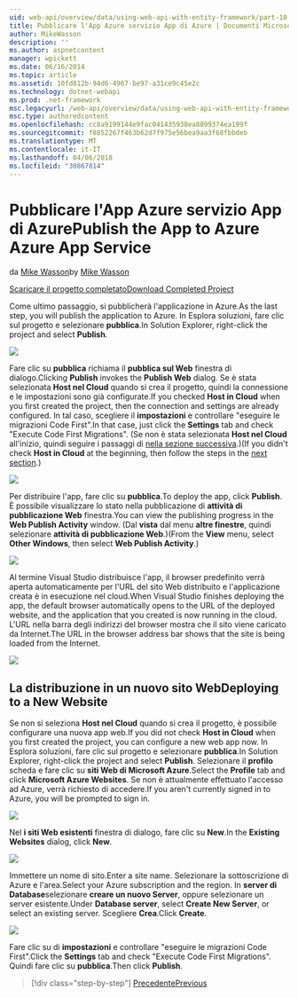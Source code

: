 ```yaml
---
uid: web-api/overview/data/using-web-api-with-entity-framework/part-10
title: Pubblicare l'App Azure servizio App di Azure | Documenti Microsoft
author: MikeWasson
description: ''
ms.author: aspnetcontent
manager: wpickett
ms.date: 06/16/2014
ms.topic: article
ms.assetid: 10fd812b-94d6-4967-be97-a31ce9c45e2c
ms.technology: dotnet-webapi
ms.prod: .net-framework
msc.legacyurl: /web-api/overview/data/using-web-api-with-entity-framework/part-10
msc.type: authoredcontent
ms.openlocfilehash: cc8a9199144e9fac041435938ea8899374ea199f
ms.sourcegitcommit: f8852267f463b62d7f975e56bea9aa3f68fbbdeb
ms.translationtype: MT
ms.contentlocale: it-IT
ms.lasthandoff: 04/06/2018
ms.locfileid: "30867814"
---
```

<a name="publish-the-app-to-azure-azure-app-service"></a><span data-ttu-id="21928-102">Pubblicare l'App Azure servizio App di Azure</span><span class="sxs-lookup"><span data-stu-id="21928-102">Publish the App to Azure Azure App Service</span></span>
====================
<span data-ttu-id="21928-103">da [Mike Wasson](https://github.com/MikeWasson)</span><span class="sxs-lookup"><span data-stu-id="21928-103">by [Mike Wasson](https://github.com/MikeWasson)</span></span>

[<span data-ttu-id="21928-104">Scaricare il progetto completato</span><span class="sxs-lookup"><span data-stu-id="21928-104">Download Completed Project</span></span>](https://github.com/MikeWasson/BookService)

<span data-ttu-id="21928-105">Come ultimo passaggio, si pubblicherà l'applicazione in Azure.</span><span class="sxs-lookup"><span data-stu-id="21928-105">As the last step, you will publish the application to Azure.</span></span> <span data-ttu-id="21928-106">In Esplora soluzioni, fare clic sul progetto e selezionare **pubblica**.</span><span class="sxs-lookup"><span data-stu-id="21928-106">In Solution Explorer, right-click the project and select **Publish**.</span></span>

![](part-10/_static/image1.png)

<span data-ttu-id="21928-107">Fare clic su **pubblica** richiama il **pubblica sul Web** finestra di dialogo.</span><span class="sxs-lookup"><span data-stu-id="21928-107">Clicking **Publish** invokes the **Publish Web** dialog.</span></span> <span data-ttu-id="21928-108">Se è stata selezionata **Host nel Cloud** quando si crea il progetto, quindi la connessione e le impostazioni sono già configurate.</span><span class="sxs-lookup"><span data-stu-id="21928-108">If you checked **Host in Cloud** when you first created the project, then the connection and settings are already configured.</span></span> <span data-ttu-id="21928-109">In tal caso, scegliere il **impostazioni** e controllare &quot;eseguire le migrazioni Code First&quot;.</span><span class="sxs-lookup"><span data-stu-id="21928-109">In that case, just click the **Settings** tab and check &quot;Execute Code First Migrations&quot;.</span></span> <span data-ttu-id="21928-110">(Se non è stata selezionata **Host nel Cloud** all'inizio, quindi seguire i passaggi di [nella sezione successiva](#new-website).)</span><span class="sxs-lookup"><span data-stu-id="21928-110">(If you didn't check **Host in Cloud** at the beginning, then follow the steps in the [next section](#new-website).)</span></span>

[![](part-10/_static/image3.png)](part-10/_static/image2.png)

<span data-ttu-id="21928-111">Per distribuire l'app, fare clic su **pubblica**.</span><span class="sxs-lookup"><span data-stu-id="21928-111">To deploy the app, click **Publish**.</span></span> <span data-ttu-id="21928-112">È possibile visualizzare lo stato nella pubblicazione di **attività di pubblicazione Web** finestra.</span><span class="sxs-lookup"><span data-stu-id="21928-112">You can view the publishing progress in the **Web Publish Activity** window.</span></span> <span data-ttu-id="21928-113">(Dal **vista** dal menu **altre finestre**, quindi selezionare **attività di pubblicazione Web**.)</span><span class="sxs-lookup"><span data-stu-id="21928-113">(From the **View** menu, select **Other Windows**, then select **Web Publish Activity**.)</span></span>

![](part-10/_static/image4.png)

<span data-ttu-id="21928-114">Al termine Visual Studio distribuisce l'app, il browser predefinito verrà aperta automaticamente per l'URL del sito Web distribuito e l'applicazione creata è in esecuzione nel cloud.</span><span class="sxs-lookup"><span data-stu-id="21928-114">When Visual Studio finishes deploying the app, the default browser automatically opens to the URL of the deployed website, and the application that you created is now running in the cloud.</span></span> <span data-ttu-id="21928-115">L'URL nella barra degli indirizzi del browser mostra che il sito viene caricato da Internet.</span><span class="sxs-lookup"><span data-stu-id="21928-115">The URL in the browser address bar shows that the site is being loaded from the Internet.</span></span>

[![](part-10/_static/image6.png)](part-10/_static/image5.png)

<a id="new-website"></a>
## <a name="deploying-to-a-new-website"></a><span data-ttu-id="21928-116">La distribuzione in un nuovo sito Web</span><span class="sxs-lookup"><span data-stu-id="21928-116">Deploying to a New Website</span></span>

<span data-ttu-id="21928-117">Se non si seleziona **Host nel Cloud** quando si crea il progetto, è possibile configurare una nuova app web.</span><span class="sxs-lookup"><span data-stu-id="21928-117">If you did not check **Host in Cloud** when you first created the project, you can configure a new web app now.</span></span> <span data-ttu-id="21928-118">In Esplora soluzioni, fare clic sul progetto e selezionare **pubblica**.</span><span class="sxs-lookup"><span data-stu-id="21928-118">In Solution Explorer, right-click the project and select **Publish**.</span></span> <span data-ttu-id="21928-119">Selezionare il **profilo** scheda e fare clic su **siti Web di Microsoft Azure**.</span><span class="sxs-lookup"><span data-stu-id="21928-119">Select the **Profile** tab and click **Microsoft Azure Websites**.</span></span> <span data-ttu-id="21928-120">Se non è attualmente effettuato l'accesso ad Azure, verrà richiesto di accedere.</span><span class="sxs-lookup"><span data-stu-id="21928-120">If you aren't currently signed in to Azure, you will be prompted to sign in.</span></span>

[![](part-10/_static/image8.png)](part-10/_static/image7.png)

<span data-ttu-id="21928-121">Nel **i siti Web esistenti** finestra di dialogo, fare clic su **New**.</span><span class="sxs-lookup"><span data-stu-id="21928-121">In the **Existing Websites** dialog, click **New**.</span></span>

![](part-10/_static/image9.png)

<span data-ttu-id="21928-122">Immettere un nome di sito.</span><span class="sxs-lookup"><span data-stu-id="21928-122">Enter a site name.</span></span> <span data-ttu-id="21928-123">Selezionare la sottoscrizione di Azure e l'area.</span><span class="sxs-lookup"><span data-stu-id="21928-123">Select your Azure subscription and the region.</span></span> <span data-ttu-id="21928-124">In **server di Database**selezionare **creare un nuovo Server**, oppure selezionare un server esistente.</span><span class="sxs-lookup"><span data-stu-id="21928-124">Under **Database server**, select **Create New Server**, or select an existing server.</span></span> <span data-ttu-id="21928-125">Scegliere **Crea**.</span><span class="sxs-lookup"><span data-stu-id="21928-125">Click **Create**.</span></span>

[![](part-10/_static/image11.png)](part-10/_static/image10.png)

<span data-ttu-id="21928-126">Fare clic su di **impostazioni** e controllare &quot;eseguire le migrazioni Code First&quot;.</span><span class="sxs-lookup"><span data-stu-id="21928-126">Click the **Settings** tab and check &quot;Execute Code First Migrations&quot;.</span></span> <span data-ttu-id="21928-127">Quindi fare clic su **pubblica**.</span><span class="sxs-lookup"><span data-stu-id="21928-127">Then click **Publish**.</span></span>

> [!div class="step-by-step"]
> [<span data-ttu-id="21928-128">Precedente</span><span class="sxs-lookup"><span data-stu-id="21928-128">Previous</span></span>](part-9.md)
